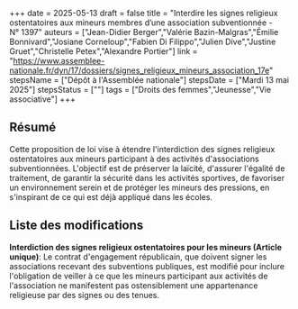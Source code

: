+++
date = 2025-05-13
draft = false
title = "Interdire les signes religieux ostentatoires aux mineurs membres d’une association subventionnée - N° 1397"
auteurs = ["Jean-Didier Berger","Valérie Bazin-Malgras","Émilie Bonnivard","Josiane Corneloup","Fabien Di Filippo","Julien Dive","Justine Gruet","Christelle Petex","Alexandre Portier"]
link = "https://www.assemblee-nationale.fr/dyn/17/dossiers/signes_religieux_mineurs_association_17e"
stepsName = ["Dépôt à l'Assemblée nationale"]
stepsDate = ["Mardi 13 mai 2025"]
stepsStatus = [""]
tags = ["Droits des femmes","Jeunesse","Vie associative"]
+++

## Résumé

Cette proposition de loi vise à étendre l'interdiction des signes religieux ostentatoires aux mineurs participant à des activités d'associations subventionnées. L'objectif est de préserver la laïcité, d'assurer l'égalité de traitement, de garantir la sécurité dans les activités sportives, de favoriser un environnement serein et de protéger les mineurs des pressions, en s'inspirant de ce qui est déjà appliqué dans les écoles.

## Liste des modifications

**Interdiction des signes religieux ostentatoires pour les mineurs (Article unique)**: Le contrat d'engagement républicain, que doivent signer les associations recevant des subventions publiques, est modifié pour inclure l'obligation de veiller à ce que les mineurs participant aux activités de l'association ne manifestent pas ostensiblement une appartenance religieuse par des signes ou des tenues.
